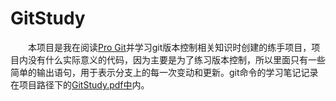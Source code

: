 # GitStudy
&ensp;&ensp;&ensp;&ensp;本项目是我在阅读[Pro Git](https://gitee.com/progit/)并学习git版本控制相关知识时创建的练手项目，项目内没有什么实际意义的代码，因为主要是为了练习版本控制，所以里面只有一些简单的输出语句，用于表示分支上的每一次变动和更新。git命令的学习笔记记录在项目路径下的[GitStudy.pdf中](https://github.com/Jajia/GitStudy/blob/master/GitStudy.pdf)内。
